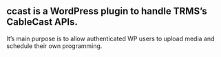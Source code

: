 ## **ccast** is a WordPress plugin to handle TRMS’s CableCast APIs. 
It’s main purpose is to allow authenticated WP users to upload media and schedule their own programming. 

